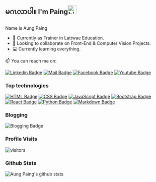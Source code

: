 ## မဂၤလာပါ။ I'm Paing<img src="https://user-images.githubusercontent.com/1303154/88677602-1635ba80-d120-11ea-84d8-d263ba5fc3c0.gif" width="28px" alt="hi">

Name is Aung Paing

- 🔭 Currently as Trainer in Lattwae Education.
- 👯 Looking to collaborate on Front-End & Computer Vision Projects.
- 💻 Currently learning everything.


:mailbox: You can reach me on:

[![Linkedin Badge](https://img.shields.io/badge/-Paing-0e76a8?style=flat&labelColor=0e76a8&logo=linkedin&logoColor=white)](https://www.linkedin.com/in/aungpaing98/) [![Mail Badge](https://img.shields.io/badge/-aungpaing-c0392b?style=flat&labelColor=c0392b&logo=gmail&logoColor=white)](mailto:aungpaingcha1@gmail.com) [![Facebook Badge](https://img.shields.io/badge/-Paing-blue?style=flat&labelColor=blue&logo=facebook&logoColor=white)](https://www.facebook.com/aung.paing.jj.986) [![Youtube Badge](https://img.shields.io/badge/-Paing-c0392b?style=flat&labelColor=c0392b&logo=youtube&logoColor=white)](https://www.youtube.com/channel/UC6Vhf_yoIWXiLLJqTrU0FWA)


### Top technologies

[![HTML Badge](https://img.shields.io/badge/-HTML-orange?style=for-the-badge&labelColor=black&logo=html&logoColor=white)](#)
[![CSS Badge](https://img.shields.io/badge/-CSS-steelblue?style=for-the-badge&labelColor=black&logo=css&logoColor=white)](#)
[![JavaScript Badge](https://img.shields.io/badge/-JavaScript-white?style=for-the-badge&labelColor=black&logo=javascript&logoColor=white)](#)
[![Bootstrap Badge](https://img.shields.io/badge/-Bootstrap-white?style=for-the-badge&labelColor=black&logo=bootstrap&logoColor=white)](#)
[![React Badge](https://img.shields.io/badge/-React-white?style=for-the-badge&labelColor=black&logo=react&logoColor=white)](#)
[![Python Badge](https://img.shields.io/badge/-Python-white?style=for-the-badge&labelColor=black&logo=python&logoColor=white)](#)
[![Markdown Badge](https://img.shields.io/badge/-Markdown-white?style=for-the-badge&labelColor=black&logo=markdown&logoColor=white)](#)



### Blogging

![Blogging Badge](https://img.shields.io/badge/-Blogs-white?style=for-the-badge&labelColor=black&logo=github&logoColor=white)


### Profile Visits

![visitors](https://visitor-badge.glitch.me/badge?page_id=aunpaing98.aungpaing98)


### Github Stats

![Aung Paing's github stats](https://github-readme-stats.vercel.app/api?username=aungpaing98&count_private=false&theme=tokyonight&hide=contribs,prs)

